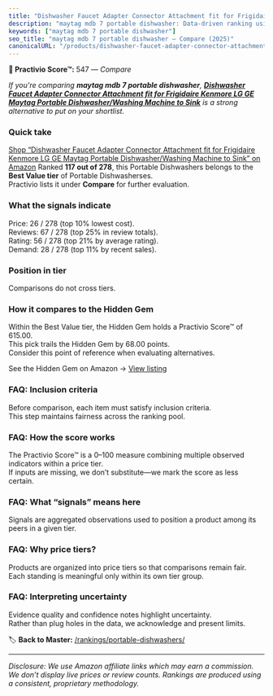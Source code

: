 ```yaml
---
title: "Dishwasher Faucet Adapter Connector Attachment fit for Frigidaire Kenmore LG GE Maytag Portable Dishwasher/Washing Machine to Sink"
description: "maytag mdb 7 portable dishwasher: Data-driven ranking using the Practivio Score™. Positioned by quality, value, demand, findability, momentum."
keywords: ["maytag mdb 7 portable dishwasher"]
seo_title: "maytag mdb 7 portable dishwasher — Compare (2025)"
canonicalURL: "/products/dishwasher-faucet-adapter-connector-attachment-fit-for-frigidaire-kenmore-lg-ge-maytag-portable-dishwasherwashing-machine-to-sink-B0D3FJ3W86/"
---
```


**🛒 Practivio Score™:** 547 — _Compare_


*If you're comparing **maytag mdb 7 portable dishwasher**, **[Dishwasher Faucet Adapter Connector Attachment fit for Frigidaire Kenmore LG GE Maytag Portable Dishwasher/Washing Machine to Sink](https://www.amazon.com/dp/B0D3FJ3W86?tag=practivio-20)** is a strong alternative to put on your shortlist.*
### Quick take
[Shop “Dishwasher Faucet Adapter Connector Attachment fit for Frigidaire Kenmore LG GE Maytag Portable Dishwasher/Washing Machine to Sink” on Amazon](https://www.amazon.com/dp/B0D3FJ3W86?tag=practivio-20)
Ranked **117 out of 278**, this Portable Dishwashers belongs to the **Best Value tier** of Portable Dishwasherses.  
Practivio lists it under **Compare** for further evaluation.

### What the signals indicate
Price: 26 / 278 (top 10% lowest cost).  
Reviews: 67 / 278 (top 25% in review totals).  
Rating: 56 / 278 (top 21% by average rating).  
Demand: 28 / 278 (top 11% by recent sales).

### Position in tier
Comparisons do not cross tiers.

### How it compares to the Hidden Gem
Within the Best Value tier, the Hidden Gem holds a Practivio Score™ of 615.00.  
This pick trails the Hidden Gem by 68.00 points.  
Consider this point of reference when evaluating alternatives.  

See the Hidden Gem on Amazon → [View listing](https://www.amazon.com/dp/B00K8FS5R2?tag=practivio-20)

### FAQ: Inclusion criteria
Before comparison, each item must satisfy inclusion criteria.  
This step maintains fairness across the ranking pool.

### FAQ: How the score works
The Practivio Score™ is a 0–100 measure combining multiple observed indicators within a price tier.  
If inputs are missing, we don’t substitute—we mark the score as less certain.

### FAQ: What “signals” means here
Signals are aggregated observations used to position a product among its peers in a given tier.

### FAQ: Why price tiers?
Products are organized into price tiers so that comparisons remain fair.  
Each standing is meaningful only within its own tier group.

### FAQ: Interpreting uncertainty
Evidence quality and confidence notes highlight uncertainty.  
Rather than plug holes in the data, we acknowledge and present limits.

<!-- Missing template for Compare/CompareWithinPriceClass -->


🏷️ **Back to Master:** [/rankings/portable-dishwashers/](/rankings/portable-dishwashers/)

---
_Disclosure: We use Amazon affiliate links which may earn a commission. We don’t display live prices or review counts. Rankings are produced using a consistent, proprietary methodology._

